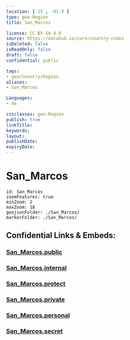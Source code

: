 ```yaml
---
location: [ 15 , -91.9 ] 
type: geo-Region
title: San_Marcos

license: CC BY-SA 4.0
source: https://datahub.io/core/country-codes
isDeleted: false
isReadOnly: false
draft: false
confidential: public

tags:
- geo/Country/Region
aliases:
- San_Marcos

Languages:
- de

cssclasses: geo-Region
publish: true
linkTitle: 
keywords: 
layout: 
publishDate: 
expiryDate: 
---
```


# San_Marcos

```leaflet
id: San_Marcos
zoomFeatures: true 
minZoom: 2 
maxZoom: 18
geojsonFolder: ./San_Marcos/
markerFolder: ./San_Marcos/
```


## Confidential Links & Embeds: 

### [San_Marcos.public](/_public/\Earth\Continent\America~Central\Guatemala\Departments~GuatemalaSan_Marcos.public.md) 

### [San_Marcos.internal](/_internal/\Earth\Continent\America~Central\Guatemala\Departments~GuatemalaSan_Marcos.internal.md) 

### [San_Marcos.protect](/_protect/\Earth\Continent\America~Central\Guatemala\Departments~GuatemalaSan_Marcos.protect.md) 

### [San_Marcos.private](/_private/\Earth\Continent\America~Central\Guatemala\Departments~GuatemalaSan_Marcos.private.md) 

### [San_Marcos.personal](/_personal/\Earth\Continent\America~Central\Guatemala\Departments~GuatemalaSan_Marcos.personal.md) 

### [San_Marcos.secret](/_secret/\Earth\Continent\America~Central\Guatemala\Departments~GuatemalaSan_Marcos.secret.md)

